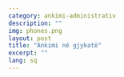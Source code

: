 ```yaml
---
category: ankimi-administrativ
description: ""
img: phones.png
layout: post
title: "Ankimi në gjykatë"
excerpt: ""
lang: sq
---
```

